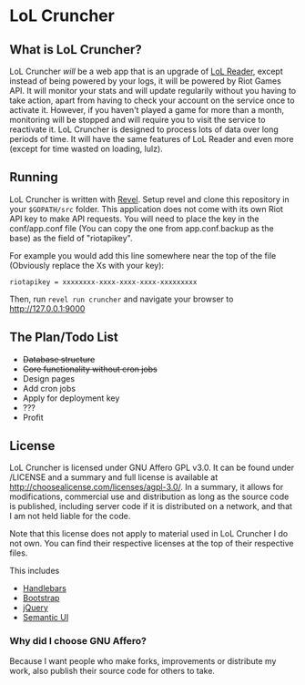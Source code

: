 # LoL Cruncher

## What is LoL Cruncher?

LoL Cruncher _will_ be a web app that is an upgrade of [LoL Reader](http://1lann.github.io/lolreader), except instead of being powered by your logs, it will be powered by Riot Games API. It will monitor your stats and will update regularily without you having to take action, apart from having to check your account on the service once to activate it. However, if you haven't played a game for more than a month, monitoring will be stopped and will require you to visit the service to reactivate it. LoL Cruncher is designed to process lots of data over long periods of time. It will have the same features of LoL Reader and even more (except for time wasted on loading, lulz).

## Running

LoL Cruncher is written with [Revel](http://revel.github.io). Setup revel and clone this repository in your `$GOPATH/src` folder. This application does not come with its own Riot API key to make API requests. You will need to place the key in the conf/app.conf file (You can copy the one from app.conf.backup as the base) as the field of "riotapikey".

For example you would add this line somewhere near the top of the file (Obviously replace the Xs with your key):

`riotapikey = xxxxxxxx-xxxx-xxxx-xxxx-xxxxxxxxx`

Then, run `revel run cruncher` and navigate your browser to http://127.0.0.1:9000

## The Plan/Todo List

- ~~Database structure~~
- ~~Core functionality without cron jobs~~
- Design pages
- Add cron jobs
- Apply for deployment key
- ???
- Profit


## License

LoL Cruncher is licensed under GNU Affero GPL v3.0. It can be found under /LICENSE and a summary and full license is available at http://choosealicense.com/licenses/agpl-3.0/. In a summary, it allows for modifications, commercial use and distribution as long as the source code is published, including server code if it is distributed on a network, and that I am not held liable for the code.

Note that this license does not apply to material used in LoL Cruncher I do not own. You can find their respective licenses at the top of their respective files.

This includes
- [Handlebars](https://github.com/wycats/handlebars.js/blob/master/LICENSE)
- [Bootstrap](https://github.com/twbs/bootstrap/blob/master/LICENSE)
- [jQuery](https://github.com/jquery/jquery/blob/master/LICENSE.txt)
- [Semantic UI](https://github.com/Semantic-Org/Semantic-UI/blob/master/LICENSE.md)

### Why did I choose GNU Affero?

Because I want people who make forks, improvements or distribute my work, also publish their source code for others to take.

